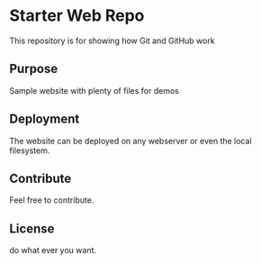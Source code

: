 # Starter Web Repo

This repository is for showing how Git and GitHub work

## Purpose

Sample website with plenty of files for demos

## Deployment

The website can be deployed on any webserver or
even the local filesystem.

## Contribute

Feel free to contribute.

## License

do what ever you want.
